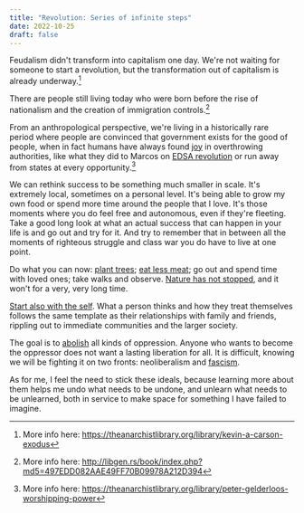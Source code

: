 ```yaml
---
title: "Revolution: Series of infinite steps"
date: 2022-10-25
draft: false
---
```


Feudalism didn't transform into capitalism one day.
We're not waiting for someone to start a revolution, but
the transformation out of capitalism is already underway.[^revolution]

[^revolution]: More info here: https://theanarchistlibrary.org/library/kevin-a-carson-exodus

There are people still living today
who were born before the rise of nationalism
and the creation of immigration controls.[^home]

[^home]: More info here: http://libgen.rs/book/index.php?md5=497EDD082AAE49FF70B09978A212D394

From an anthropological perspective,
we're living in a historically rare period
where people are convinced that government exists for the good of people,
when in fact humans have always found [joy](/joyful-militancy)
in overthrowing authorities,
like what they did to Marcos on [EDSA revolution](/edsa-revolution)
or run away from states at every opportunity.[^power]

[^power]: More info here: https://theanarchistlibrary.org/library/peter-gelderloos-worshipping-power

We can rethink success to be something much smaller in scale.
It's extremely local, sometimes on a personal level.
It's being able to grow my own food
or spend more time around the people that I love.
It's those moments where you do feel free and autonomous,
even if they're fleeting.
Take a good long look at what an actual success
that can happen in your life is and go out and try for it.
And try to remember that in between all the moments
of righteous struggle and class war you do have to live at one point.

Do what you can now:
[plant trees](/social-ecology);
[eat less meat](/veganism);
go out and spend time with loved ones;
take walks and observe.
[Nature has not stopped](/solarpunk),
and it won't for a very, very long time.

[Start also with the self](/health).
What a person thinks and how they treat themselves
follows the same template as their relationships
with family and friends,
rippling out to immediate communities and the larger society.

The goal is to [abolish](/abolition) all kinds of oppression.
Anyone who wants to
become the oppressor does not want a lasting liberation for all.
It is difficult, knowing we will be fighting it on two fronts:
neoliberalism and [fascism](/fascism).

As for me, I feel the need to stick these ideals, because learning more
about them helps me undo what needs to be undone, and unlearn what needs
to be unlearned, both in service to make space for something I have
failed to imagine.
